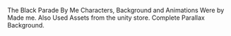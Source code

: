The Black Parade By Me
Characters, Background and Animations Were by Made me.
Also Used Assets from the unity store.
Complete Parallax Background.
